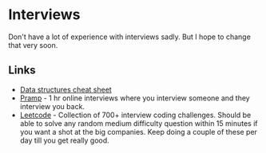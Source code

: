 # Interviews
Don't have a lot of experience with interviews sadly. But I hope to change that very soon.

## Links
- [Data structures cheat sheet](https://gist.github.com/TSiege/cbb0507082bb18ff7e4b#file-the-technical-interview-cheat-sheet-md)
- [Pramp](https://www.pramp.com/ "https://www.pramp.com") - 1 hr online interviews where you interview someone and they interview you back. 
- [Leetcode](https://leetcode.com/) - Collection of 700+ interview coding challenges. Should be able to solve any random medium difficulty question within 15 minutes if you want a shot at the big companies. Keep doing a couple of these per day till you get really good.